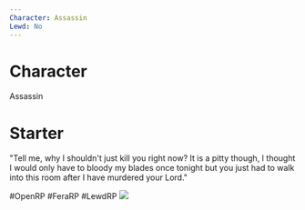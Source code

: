 ```yaml
---
Character: Assassin
Lewd: No
---
```

# Character
Assassin

# Starter
"Tell me, why I shouldn't just kill you right now? It is a pitty though, I thought I would only have to bloody my blades once tonight but you just had to walk into this room after I have murdered your Lord."

  

#OpenRP #FeraRP #LewdRP 
![](EsT5-6jW4AEBAhO.jpg)